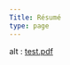 ```yaml
---
Title: Résumé
type: page
---
```

<object data="/Masood Resume_Nov2021.pdf#toolbar=0" type="application/pdf" width="100%" height="600">
  alt : <a href="/Masood Resume_Nov2021.pdf">test.pdf</a>
</object>
